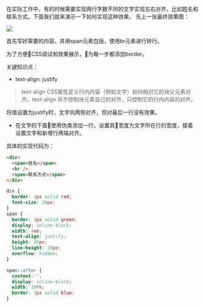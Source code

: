 在实际工作中，有的时候需要实现两行字数不同的文字实现左右对齐，比如姓名和联系方式。下面我们就来演示一下如何实现这种效果。
先上一张最终效果图：

![](/images/1.png)

首先写好需要的内容，并用span元素包括，使用br元素进行转行。

为了方便CSS调试和效果展示，为每一步都添加border。

关键知识点：

* text-align: justify

> text-align CSS属性定义行内内容（例如文字）如何相对它的块父元素对齐。text-align 并不控制块元素自己的对齐，只控制它的行内内容的对齐。

将值设置为justify时，文字向两侧对齐，但对最后一行没有效果。

* 在文字的下面使用伪类添加一行，设置其宽度为文字所在行的宽度，接着设置文字和新增行两端对齐。

具体的实现代码为：
```html
<div>
  <span>姓名</span>
  <br />
  <span>联系方式</span>
</div>
```

```css
div {
  border: 1px solid red;
  font-size: 20px;
}
span {
  border: 1px solid green;
  display: inline-block;
  width: 4em;
  text-align: justify;
  height: 20px;
  line-height: 20px;
  overflow: hidden;
}

span::after {
  content:'';
  display: inline-block;
  width: 100%;
  border: 1px solid blue;
}
```
